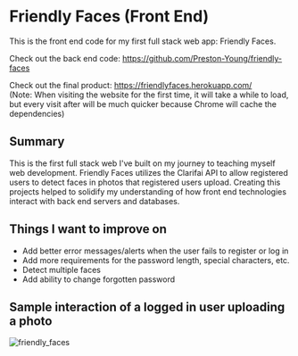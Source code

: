# Friendly Faces (Front End)
This is the front end code for my first full stack web app: Friendly Faces.

Check out the back end code: <a href="https://github.com/Preston-Young/friendly-faces" target="_blank">https://github.com/Preston-Young/friendly-faces</a>

Check out the final product: <a href="https://friendlyfaces.herokuapp.com/" target="_blank">https://friendlyfaces.herokuapp.com/</a> <br />
(Note: When visiting the website for the first time, it will take a while to load, but every visit after will be much quicker because Chrome will cache the dependencies)

## Summary
This is the first full stack web I've built on my journey to teaching myself web development. Friendly Faces utilizes the Clarifai API to allow registered users to detect faces in photos that registered users upload. Creating this projects helped to solidify my understanding of how front end technologies interact with back end servers and databases.

## Things I want to improve on
* Add better error messages/alerts when the user fails to register or log in
* Add more requirements for the password length, special characters, etc.
* Detect multiple faces
* Add ability to change forgotten password

## Sample interaction of a logged in user uploading a photo
![friendly_faces](https://user-images.githubusercontent.com/56369636/91896772-3ccea000-ec4e-11ea-8271-f3c892f76509.JPG)
